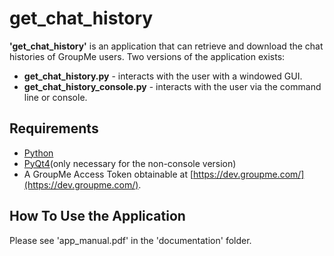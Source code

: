 get_chat_history
=======
**'get_chat_history'** is an application that can retrieve and download the chat histories of GroupMe users. Two versions of the application exists:
* **get_chat_history.py** - interacts with the user with a windowed GUI.
* **get_chat_history_console.py** - interacts with the user via the command line or console.

Requirements
-------
* [Python](https://www.python.org/)
* [PyQt4](https://www.riverbankcomputing.com/software/pyqt/download)(only necessary for the non-console version)
* A GroupMe Access Token obtainable at [https://dev.groupme.com/](https://dev.groupme.com/).

How To Use the Application
-------
Please see 'app_manual.pdf' in the 'documentation' folder.

